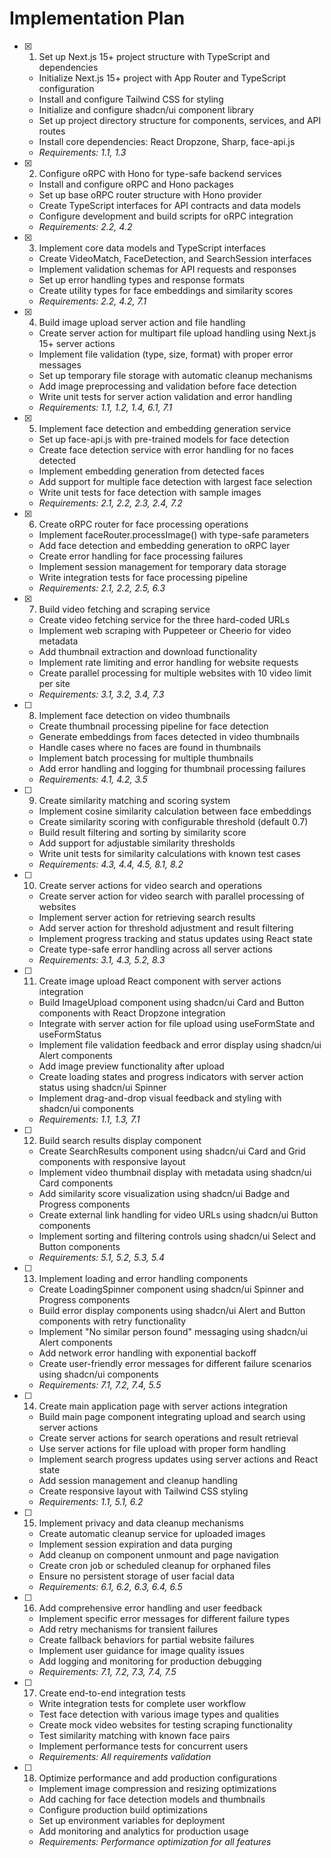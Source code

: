 # Implementation Plan

- [x] 1. Set up Next.js 15+ project structure with TypeScript and dependencies

  - Initialize Next.js 15+ project with App Router and TypeScript configuration
  - Install and configure Tailwind CSS for styling
  - Initialize and configure shadcn/ui component library
  - Set up project directory structure for components, services, and API routes
  - Install core dependencies: React Dropzone, Sharp, face-api.js
  - _Requirements: 1.1, 1.3_

- [x] 2. Configure oRPC with Hono for type-safe backend services

  - Install and configure oRPC and Hono packages
  - Set up base oRPC router structure with Hono provider
  - Create TypeScript interfaces for API contracts and data models
  - Configure development and build scripts for oRPC integration
  - _Requirements: 2.2, 4.2_

- [x] 3. Implement core data models and TypeScript interfaces

  - Create VideoMatch, FaceDetection, and SearchSession interfaces
  - Implement validation schemas for API requests and responses
  - Set up error handling types and response formats
  - Create utility types for face embeddings and similarity scores
  - _Requirements: 2.2, 4.2, 7.1_

- [x] 4. Build image upload server action and file handling

  - Create server action for multipart file upload handling using Next.js 15+ server actions
  - Implement file validation (type, size, format) with proper error messages
  - Set up temporary file storage with automatic cleanup mechanisms
  - Add image preprocessing and validation before face detection
  - Write unit tests for server action validation and error handling
  - _Requirements: 1.1, 1.2, 1.4, 6.1, 7.1_

- [x] 5. Implement face detection and embedding generation service

  - Set up face-api.js with pre-trained models for face detection
  - Create face detection service with error handling for no faces detected
  - Implement embedding generation from detected faces
  - Add support for multiple face detection with largest face selection
  - Write unit tests for face detection with sample images
  - _Requirements: 2.1, 2.2, 2.3, 2.4, 7.2_

- [x] 6. Create oRPC router for face processing operations

  - Implement faceRouter.processImage() with type-safe parameters
  - Add face detection and embedding generation to oRPC layer
  - Create error handling for face processing failures
  - Implement session management for temporary data storage
  - Write integration tests for face processing pipeline
  - _Requirements: 2.1, 2.2, 2.5, 6.3_

- [x] 7. Build video fetching and scraping service

  - Create video fetching service for the three hard-coded URLs
  - Implement web scraping with Puppeteer or Cheerio for video metadata
  - Add thumbnail extraction and download functionality
  - Implement rate limiting and error handling for website requests
  - Create parallel processing for multiple websites with 10 video limit per site
  - _Requirements: 3.1, 3.2, 3.4, 7.3_

- [ ] 8. Implement face detection on video thumbnails

  - Create thumbnail processing pipeline for face detection
  - Generate embeddings from faces detected in video thumbnails
  - Handle cases where no faces are found in thumbnails
  - Implement batch processing for multiple thumbnails
  - Add error handling and logging for thumbnail processing failures
  - _Requirements: 4.1, 4.2, 3.5_

- [ ] 9. Create similarity matching and scoring system

  - Implement cosine similarity calculation between face embeddings
  - Create similarity scoring with configurable threshold (default 0.7)
  - Build result filtering and sorting by similarity score
  - Add support for adjustable similarity thresholds
  - Write unit tests for similarity calculations with known test cases
  - _Requirements: 4.3, 4.4, 4.5, 8.1, 8.2_

- [ ] 10. Create server actions for video search and operations

  - Create server action for video search with parallel processing of websites
  - Implement server action for retrieving search results
  - Add server action for threshold adjustment and result filtering
  - Implement progress tracking and status updates using React state
  - Create type-safe error handling across all server actions
  - _Requirements: 3.1, 4.3, 5.2, 8.3_

- [ ] 11. Create image upload React component with server actions integration

  - Build ImageUpload component using shadcn/ui Card and Button components with React Dropzone integration
  - Integrate with server action for file upload using useFormState and useFormStatus
  - Implement file validation feedback and error display using shadcn/ui Alert components
  - Add image preview functionality after upload
  - Create loading states and progress indicators with server action status using shadcn/ui Spinner
  - Implement drag-and-drop visual feedback and styling with shadcn/ui components
  - _Requirements: 1.1, 1.3, 7.1_

- [ ] 12. Build search results display component

  - Create SearchResults component using shadcn/ui Card and Grid components with responsive layout
  - Implement video thumbnail display with metadata using shadcn/ui Card components
  - Add similarity score visualization using shadcn/ui Badge and Progress components
  - Create external link handling for video URLs using shadcn/ui Button components
  - Implement sorting and filtering controls using shadcn/ui Select and Button components
  - _Requirements: 5.1, 5.2, 5.3, 5.4_

- [ ] 13. Implement loading and error handling components

  - Create LoadingSpinner component using shadcn/ui Spinner and Progress components
  - Build error display components using shadcn/ui Alert and Button components with retry functionality
  - Implement "No similar person found" messaging using shadcn/ui Alert components
  - Add network error handling with exponential backoff
  - Create user-friendly error messages for different failure scenarios using shadcn/ui components
  - _Requirements: 7.1, 7.2, 7.4, 5.5_

- [ ] 14. Create main application page with server actions integration

  - Build main page component integrating upload and search using server actions
  - Create server actions for search operations and result retrieval
  - Use server actions for file upload with proper form handling
  - Implement search progress updates using server actions and React state
  - Add session management and cleanup handling
  - Create responsive layout with Tailwind CSS styling
  - _Requirements: 1.1, 5.1, 6.2_

- [ ] 15. Implement privacy and data cleanup mechanisms

  - Create automatic cleanup service for uploaded images
  - Implement session expiration and data purging
  - Add cleanup on component unmount and page navigation
  - Create cron job or scheduled cleanup for orphaned files
  - Ensure no persistent storage of user facial data
  - _Requirements: 6.1, 6.2, 6.3, 6.4, 6.5_

- [ ] 16. Add comprehensive error handling and user feedback

  - Implement specific error messages for different failure types
  - Add retry mechanisms for transient failures
  - Create fallback behaviors for partial website failures
  - Implement user guidance for image quality issues
  - Add logging and monitoring for production debugging
  - _Requirements: 7.1, 7.2, 7.3, 7.4, 7.5_

- [ ] 17. Create end-to-end integration tests

  - Write integration tests for complete user workflow
  - Test face detection with various image types and qualities
  - Create mock video websites for testing scraping functionality
  - Test similarity matching with known face pairs
  - Implement performance tests for concurrent users
  - _Requirements: All requirements validation_

- [ ] 18. Optimize performance and add production configurations
  - Implement image compression and resizing optimizations
  - Add caching for face detection models and thumbnails
  - Configure production build optimizations
  - Set up environment variables for deployment
  - Add monitoring and analytics for production usage
  - _Requirements: Performance optimization for all features_
